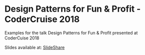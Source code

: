 # Design Patterns for Fun & Profit - CoderCruise 2018

Examples for the talk Design Patterns for Fun & Profit presented at CoderCuise 2018

Slides available at: [SlideShare](https://www.slideshare.net/DavidLitvakBruno/design-patterns-for-fun-profit-codercruise-2018)
